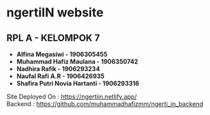 # ngertiIN website

**RPL A - KELOMPOK 7**
-
- **Alfina Megasiwi - 1906305455**
- **Muhammad Hafiz Maulana - 1906350742**
- **Nadhira Rafik - 1906293234**
- **Naufal Rafi A.R - 1906426935**
- **Shafira Putri Novia Hartanti - 1906293316**


Site Deployed On : https://ngertiin.netlify.app/ </br>
Backend : https://github.com/muhammadhafizmm/ngerti_in_backend
